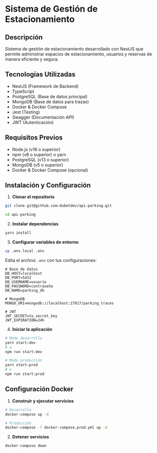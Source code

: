 # Sistema de Gestión de Estacionamiento

## Descripción
Sistema de gestión de estacionamiento desarrollado con NestJS que permite administrar espacios de estacionamiento, usuarios y reservas de manera eficiente y segura.

## Tecnologías Utilizadas
- NestJS (Framework de Backend)
- TypeScript
- PostgreSQL (Base de datos principal)
- MongoDB (Base de datos para trazas)
- Docker & Docker Compose
- Jest (Testing)
- Swagger (Documentación API)
- JWT (Autenticación)

## Requisitos Previos
- Node.js (v16 o superior)
- npm (v8 o superior) o yarn
- PostgreSQL (v13 o superior)
- MongoDB (v5 o superior)
- Docker & Docker Compose (opcional)

## Instalación y Configuración

1. **Clonar el repositorio**
```bash
git clone git@github.com:dubetdev/api-parking.git

cd api-parking
```

2. **Instalar dependencias**
```bash
yarn install

```

3. **Configurar variables de entorno**
```bash
cp .env.local .env
```

Edita el archivo `.env` con tus configuraciones:
```env
# Base de datos
DB_HOST=localhost
DB_PORT=5432
DB_USERNAME=usuario
DB_PASSWORD=contraseña
DB_NAME=parking_db

# MongoDB
MONGO_URI=mongodb://localhost:27017/parking_traces

# JWT
JWT_SECRET=tu_secret_key
JWT_EXPIRATION=24h
```

4. **Iniciar la aplicación**
```bash
# Modo desarrollo
yarn start:dev
# o
npm run start:dev

# Modo producción
yarn start:prod
# o
npm run start:prod
```

## Configuración Docker

1. **Construir y ejecutar servicios**
```bash
# Desarrollo
docker-compose up -d

# Producción
docker-compose -f docker-compose.prod.yml up -d
```

2. **Detener servicios**
```bash
docker-compose down
```
